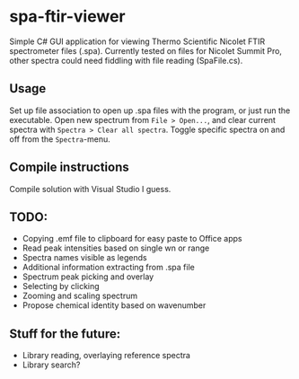 # spa-ftir-viewer
Simple C# GUI application for viewing Thermo Scientific Nicolet FTIR spectrometer files (.spa). Currently tested on files for Nicolet Summit Pro, other spectra could need fiddling with file reading (SpaFile.cs).

## Usage
Set up file association to open up .spa files with the program, or just run the executable. Open new spectrum from `File > Open...`, and clear current spectra with `Spectra > Clear all spectra`. Toggle specific spectra on and off from the `Spectra`-menu.

## Compile instructions
Compile solution with Visual Studio I guess.

## TODO:
* Copying .emf file to clipboard for easy paste to Office apps
* Read peak intensities based on single wn or range
* Spectra names visible as legends
* Additional information extracting from .spa file
* Spectrum peak picking and overlay
* Selecting by clicking
* Zooming and scaling spectrum
* Propose chemical identity based on wavenumber

## Stuff for the future:
* Library reading, overlaying reference spectra
* Library search?
